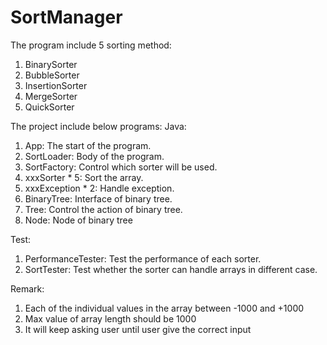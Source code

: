 # SortManager

The program include 5 sorting method:
1. BinarySorter
2. BubbleSorter
3. InsertionSorter
4. MergeSorter
5. QuickSorter

The project include below programs:
Java:
  1. App: The start of the program.
  2. SortLoader: Body of the program.
  3. SortFactory: Control which sorter will be used.
  4. xxxSorter * 5: Sort the array.
  5. xxxException * 2: Handle exception.
  6. BinaryTree: Interface of binary tree.
  7. Tree: Control the action of binary tree.
  8. Node: Node of binary tree

Test:
  1. PerformanceTester: Test the performance of each sorter.
  2. SortTester: Test whether the sorter can handle arrays in different case.

Remark:
1. Each of the individual values in the array between -1000 and +1000
2. Max value of array length should be 1000
3. It will keep asking user until user give the correct input
